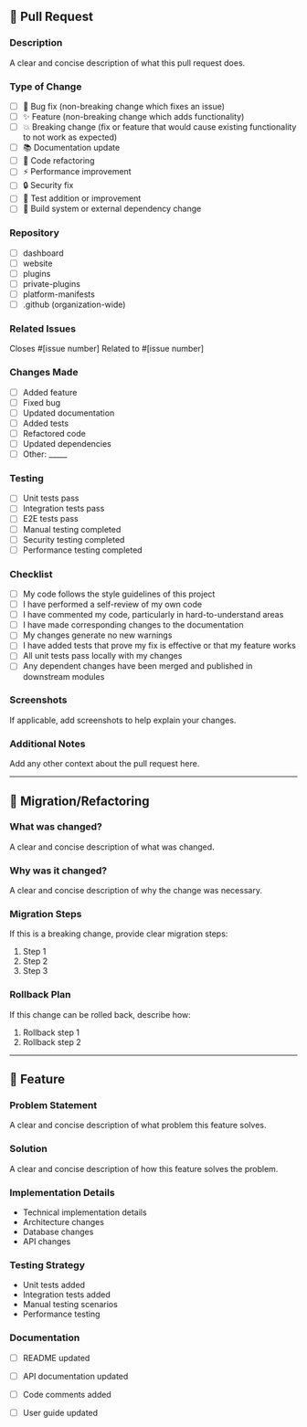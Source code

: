 ## 📝 Pull Request

### Description
A clear and concise description of what this pull request does.

### Type of Change
- [ ] 🐛 Bug fix (non-breaking change which fixes an issue)
- [ ] ✨ Feature (non-breaking change which adds functionality)
- [ ] 💥 Breaking change (fix or feature that would cause existing functionality to not work as expected)
- [ ] 📚 Documentation update
- [ ] 🧹 Code refactoring
- [ ] ⚡ Performance improvement
- [ ] 🔒 Security fix
- [ ] 🧪 Test addition or improvement
- [ ] 🔧 Build system or external dependency change

### Repository
- [ ] dashboard
- [ ] website
- [ ] plugins
- [ ] private-plugins
- [ ] platform-manifests
- [ ] .github (organization-wide)

### Related Issues
Closes #[issue number]
Related to #[issue number]

### Changes Made
- [ ] Added feature
- [ ] Fixed bug
- [ ] Updated documentation
- [ ] Added tests
- [ ] Refactored code
- [ ] Updated dependencies
- [ ] Other: _____

### Testing
- [ ] Unit tests pass
- [ ] Integration tests pass
- [ ] E2E tests pass
- [ ] Manual testing completed
- [ ] Security testing completed
- [ ] Performance testing completed

### Checklist
- [ ] My code follows the style guidelines of this project
- [ ] I have performed a self-review of my own code
- [ ] I have commented my code, particularly in hard-to-understand areas
- [ ] I have made corresponding changes to the documentation
- [ ] My changes generate no new warnings
- [ ] I have added tests that prove my fix is effective or that my feature works
- [ ] All unit tests pass locally with my changes
- [ ] Any dependent changes have been merged and published in downstream modules

### Screenshots
If applicable, add screenshots to help explain your changes.

### Additional Notes
Add any other context about the pull request here.

---

## 🔄 Migration/Refactoring

### What was changed?
A clear and concise description of what was changed.

### Why was it changed?
A clear and concise description of why the change was necessary.

### Migration Steps
If this is a breaking change, provide clear migration steps:
1. Step 1
2. Step 2
3. Step 3

### Rollback Plan
If this change can be rolled back, describe how:
1. Rollback step 1
2. Rollback step 2

---

## 🚀 Feature

### Problem Statement
A clear and concise description of what problem this feature solves.

### Solution
A clear and concise description of how this feature solves the problem.

### Implementation Details
- Technical implementation details
- Architecture changes
- Database changes
- API changes

### Testing Strategy
- Unit tests added
- Integration tests added
- Manual testing scenarios
- Performance testing

### Documentation
- [ ] README updated
- [ ] API documentation updated
- [ ] Code comments added
- [ ] User guide updated




